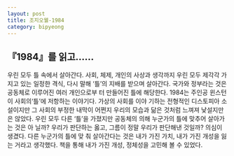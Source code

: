 ```yaml
---
layout: post
title: 조지오웰-1984 
category: bipyeong
---
```


## 『1984』를 읽고……<br/>

우린 모두 틀 속에서 살아간다. 사회, 체제, 개인의 사상과 생각까지 우린 모두 제각각 가지고 있는 일정한
격식, 다시 말해 ‘틀’의 지배를 받으며 살아간다. 국가와 정부라는 것은 공동체로 이루어진 여러 개인으로부
터 만들어진 틀에 해당한다. 1984는 주인공 윈스턴이 사회의‘틀’에 저항하는 이야기다. 가상의 사회를 이야
기하는 전형적인 디스토피아 소설이지만 그 사회의 부정한 내막이 어쩐지 우리의 모습과 닮은 것처럼 느껴져
낯설지만은 않았다. 우린 모두 다른 ‘틀’을 가졌지만 공동체의 의해 누군가의 틀에 맞추어 살아가는 것은 아
닐까? 우리가 판단하는 옳고, 그름이 정말 우리가 판단해낸 것일까? 의심이 생겼다. 다른 누군가의 틀에 맞
춰 살아간다는 것은 내가 가진 가치, 내가 가진 개성을 잃는 거라고 생각했다. 책을 통해 내가 가진 개성,
정체성을 고민해 볼 수 있었다.
